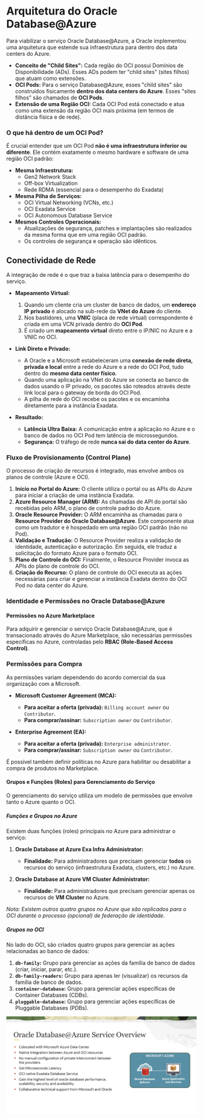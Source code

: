 # Arquitetura do Oracle Database@Azure

Para viabilizar o serviço Oracle Database@Azure, a Oracle implementou uma arquitetura que estende sua infraestrutura para dentro dos data centers do Azure.

* **Conceito de "Child Sites":** Cada região do OCI possui Domínios de Disponibilidade (ADs). Esses ADs podem ter "child sites" (sites filhos) que atuam como extensões.
* **OCI Pods:** Para o serviço Database@Azure, esses "child sites" são construídos fisicamente **dentro dos data centers do Azure**. Esses "sites filhos" são chamados de **OCI Pods**.
* **Extensão de uma Região OCI:** Cada OCI Pod está conectado e atua como uma extensão da região OCI mais próxima (em termos de distância física e de rede).

### O que há dentro de um OCI Pod?

É crucial entender que um OCI Pod **não é uma infraestrutura inferior ou diferente**. Ele contém exatamente o mesmo hardware e software de uma região OCI padrão:

* **Mesma Infraestrutura:**
    * Gen2 Network Stack
    * Off-box Virtualization
    * Rede RDMA (essencial para o desempenho do Exadata)
* **Mesma Pilha de Serviços:**
    * OCI Virtual Networking (VCNs, etc.)
    * OCI Exadata Service
    * OCI Autonomous Database Service
* **Mesmos Controles Operacionais:**
    * Atualizações de segurança, patches e implantações são realizados da mesma forma que em uma região OCI padrão.
    * Os controles de segurança e operação são idênticos.

## Conectividade de Rede

A integração de rede é o que traz a baixa latência para o desempenho do serviço.

* **Mapeamento Virtual:**
    1.  Quando um cliente cria um cluster de banco de dados, um **endereço IP privado** é alocado na sub-rede da **VNet do Azure** do cliente.
    2.  Nos bastidores, uma **VNIC** (placa de rede virtual) correspondente é criada em uma VCN privada dentro do **OCI Pod**.
    3.  É criado um **mapeamento virtual** direto entre o IP/NIC no Azure e a VNIC no OCI.

* **Link Direto e Privado:**
    * A Oracle e a Microsoft estabeleceram uma **conexão de rede direta, privada e local** entre a rede do Azure e a rede do OCI Pod, tudo dentro do **mesmo data center físico**.
    * Quando uma aplicação na VNet do Azure se conecta ao banco de dados usando o IP privado, os pacotes são roteados através deste link local para o gateway de borda do OCI Pod.
    * A pilha de rede do OCI recebe os pacotes e os encaminha diretamente para a instância Exadata.

* **Resultado:**
    * **Latência Ultra Baixa:** A comunicação entre a aplicação no Azure e o banco de dados no OCI Pod tem latência de microssegundos.
    * **Segurança:** O tráfego de rede **nunca sai do data center do Azure**.

### Fluxo de Provisionamento (Control Plane)

O processo de criação de recursos é integrado, mas envolve ambos os planos de controle (Azure e OCI).

1.  **Início no Portal do Azure:** O cliente utiliza o portal ou as APIs do Azure para iniciar a criação de uma instância Exadata.
2.  **Azure Resource Manager (ARM):** As chamadas de API do portal são recebidas pelo ARM, o plano de controle padrão do Azure.
3.  **Oracle Resource Provider:** O ARM encaminha as chamadas para o **Resource Provider do Oracle Database@Azure**. Este componente atua como um tradutor e é hospedado em uma região OCI padrão (não no Pod).
4.  **Validação e Tradução:** O Resource Provider realiza a validação de identidade, autenticação e autorização. Em seguida, ele traduz a solicitação do formato Azure para o formato OCI.
5.  **Plano de Controle do OCI:** Finalmente, o Resource Provider invoca as APIs do plano de controle do OCI.
6.  **Criação do Recurso:** O plano de controle do OCI executa as ações necessárias para criar e gerenciar a instância Exadata dentro do OCI Pod no data center do Azure.

### Identidade e Permissões no Oracle Database@Azure

#### Permissões no Azure Marketplace

Para adquirir e gerenciar o serviço Oracle Database@Azure, que é transacionado através do Azure Marketplace, são necessárias permissões específicas no Azure, controladas pelo **RBAC (Role-Based Access Control)**.

### Permissões para Compra

As permissões variam dependendo do acordo comercial da sua organização com a Microsoft.

* **Microsoft Customer Agreement (MCA):**
    * **Para aceitar a oferta (privada):** `Billing account owner` ou `Contributor`.
    * **Para comprar/assinar:** `Subscription owner` ou `Contributor`.

* **Enterprise Agreement (EA):**
    * **Para aceitar a oferta (privada):** `Enterprise administrator`.
    * **Para comprar/assinar:** `Subscription owner` ou `Contributor`.

É possível também definir políticas no Azure para habilitar ou desabilitar a compra de produtos no Marketplace.

#### Grupos e Funções (Roles) para Gerenciamento do Serviço

O gerenciamento do serviço utiliza um modelo de permissões que envolve tanto o Azure quanto o OCI.

##### Funções e Grupos no Azure

Existem duas funções (roles) principais no Azure para administrar o serviço:

1.  **Oracle Database at Azure Exa Infra Administrator:**
    * **Finalidade:** Para administradores que precisam gerenciar **todos** os recursos do serviço (infraestrutura Exadata, clusters, etc.) no Azure.

2.  **Oracle Database at Azure VM Cluster Administrator:**
    * **Finalidade:** Para administradores que precisam gerenciar apenas os recursos de **VM Cluster** no Azure.

*Nota: Existem outros quatro grupos no Azure que são replicados para o OCI durante o processo (opcional) de federação de identidade.*

##### Grupos no OCI

No lado do OCI, são criados quatro grupos para gerenciar as ações relacionadas ao banco de dados:

1.  **`db-family`:** Grupo para gerenciar as ações da família de banco de dados (criar, iniciar, parar, etc.).
2.  **`db-family-readers`:** Grupo para apenas ler (visualizar) os recursos da família de banco de dados.
3.  **`container-database`:** Grupo para gerenciar ações específicas de Container Databases (CDBs).
4.  **`pluggable-database`:** Grupo para gerenciar ações específicas de Pluggable Databases (PDBs).

![alt text](images/image5.png)